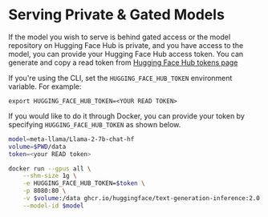 # Serving Private & Gated Models

If the model you wish to serve is behind gated access or the model repository on Hugging Face Hub is private, and you have access to the model, you can provide your Hugging Face Hub access token. You can generate and copy a read token from [Hugging Face Hub tokens page](https://huggingface.co/settings/tokens)

If you're using the CLI, set the `HUGGING_FACE_HUB_TOKEN` environment variable. For example:

```
export HUGGING_FACE_HUB_TOKEN=<YOUR READ TOKEN>
```

If you would like to do it through Docker, you can provide your token by specifying `HUGGING_FACE_HUB_TOKEN` as shown below.

```bash
model=meta-llama/Llama-2-7b-chat-hf
volume=$PWD/data
token=<your READ token>

docker run --gpus all \
    --shm-size 1g \
    -e HUGGING_FACE_HUB_TOKEN=$token \
    -p 8080:80 \
    -v $volume:/data ghcr.io/huggingface/text-generation-inference:2.0.4 \
    --model-id $model
```
